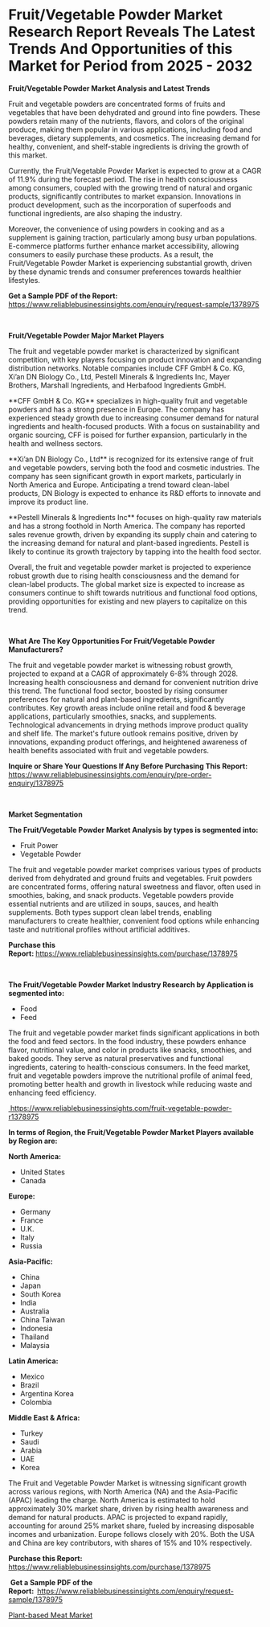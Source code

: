 <p><h1>Fruit/Vegetable Powder Market Research Report Reveals The Latest Trends And Opportunities of this Market for Period from 2025 - 2032</h1></p><p><strong>Fruit/Vegetable Powder Market Analysis and Latest Trends</strong></p>
<p><p>Fruit and vegetable powders are concentrated forms of fruits and vegetables that have been dehydrated and ground into fine powders. These powders retain many of the nutrients, flavors, and colors of the original produce, making them popular in various applications, including food and beverages, dietary supplements, and cosmetics. The increasing demand for healthy, convenient, and shelf-stable ingredients is driving the growth of this market.</p><p>Currently, the Fruit/Vegetable Powder Market is expected to grow at a CAGR of 11.9% during the forecast period. The rise in health consciousness among consumers, coupled with the growing trend of natural and organic products, significantly contributes to market expansion. Innovations in product development, such as the incorporation of superfoods and functional ingredients, are also shaping the industry. </p><p>Moreover, the convenience of using powders in cooking and as a supplement is gaining traction, particularly among busy urban populations. E-commerce platforms further enhance market accessibility, allowing consumers to easily purchase these products. As a result, the Fruit/Vegetable Powder Market is experiencing substantial growth, driven by these dynamic trends and consumer preferences towards healthier lifestyles.</p></p>
<p><strong>Get a Sample PDF of the Report:&nbsp;</strong> <a href="https://www.reliablebusinessinsights.com/enquiry/request-sample/1378975?utm_campaign=2234&utm_medium=2&utm_source=Github&utm_content=ia&utm_term=15022025&utm_id=fruitvegetable-powder">https://www.reliablebusinessinsights.com/enquiry/request-sample/1378975</a></p>
<p>&nbsp;</p>
<p><strong>Fruit/Vegetable Powder Major Market Players</strong></p>
<p><p>The fruit and vegetable powder market is characterized by significant competition, with key players focusing on product innovation and expanding distribution networks. Notable companies include CFF GmbH & Co. KG, Xi’an DN Biology Co., Ltd, Pestell Minerals & Ingredients Inc, Mayer Brothers, Marshall Ingredients, and Herbafood Ingredients GmbH.</p><p>**CFF GmbH & Co. KG** specializes in high-quality fruit and vegetable powders and has a strong presence in Europe. The company has experienced steady growth due to increasing consumer demand for natural ingredients and health-focused products. With a focus on sustainability and organic sourcing, CFF is poised for further expansion, particularly in the health and wellness sectors.</p><p>**Xi’an DN Biology Co., Ltd** is recognized for its extensive range of fruit and vegetable powders, serving both the food and cosmetic industries. The company has seen significant growth in export markets, particularly in North America and Europe. Anticipating a trend toward clean-label products, DN Biology is expected to enhance its R&D efforts to innovate and improve its product line.</p><p>**Pestell Minerals & Ingredients Inc** focuses on high-quality raw materials and has a strong foothold in North America. The company has reported sales revenue growth, driven by expanding its supply chain and catering to the increasing demand for natural and plant-based ingredients. Pestell is likely to continue its growth trajectory by tapping into the health food sector.</p><p>Overall, the fruit and vegetable powder market is projected to experience robust growth due to rising health consciousness and the demand for clean-label products. The global market size is expected to increase as consumers continue to shift towards nutritious and functional food options, providing opportunities for existing and new players to capitalize on this trend.</p></p>
<p>&nbsp;</p>
<p><strong>What Are The Key Opportunities For Fruit/Vegetable Powder Manufacturers?</strong></p>
<p><p>The fruit and vegetable powder market is witnessing robust growth, projected to expand at a CAGR of approximately 6-8% through 2028. Increasing health consciousness and demand for convenient nutrition drive this trend. The functional food sector, boosted by rising consumer preferences for natural and plant-based ingredients, significantly contributes. Key growth areas include online retail and food & beverage applications, particularly smoothies, snacks, and supplements. Technological advancements in drying methods improve product quality and shelf life. The market's future outlook remains positive, driven by innovations, expanding product offerings, and heightened awareness of health benefits associated with fruit and vegetable powders.</p></p>
<p><strong>Inquire or Share Your Questions If Any Before Purchasing This Report:</strong> <a href="https://www.reliablebusinessinsights.com/enquiry/pre-order-enquiry/1378975?utm_campaign=2234&utm_medium=2&utm_source=Github&utm_content=ia&utm_term=15022025&utm_id=fruitvegetable-powder">https://www.reliablebusinessinsights.com/enquiry/pre-order-enquiry/1378975</a></p>
<p>&nbsp;</p>
<p><strong>Market Segmentation</strong></p>
<p><strong>The Fruit/Vegetable Powder Market Analysis by types is segmented into:</strong></p>
<p><ul><li>Fruit Power</li><li>Vegetable Powder</li></ul></p>
<p><p>The fruit and vegetable powder market comprises various types of products derived from dehydrated and ground fruits and vegetables. Fruit powders are concentrated forms, offering natural sweetness and flavor, often used in smoothies, baking, and snack products. Vegetable powders provide essential nutrients and are utilized in soups, sauces, and health supplements. Both types support clean label trends, enabling manufacturers to create healthier, convenient food options while enhancing taste and nutritional profiles without artificial additives.</p></p>
<p><strong>Purchase this Report:&nbsp;</strong><a href="https://www.reliablebusinessinsights.com/purchase/1378975?utm_campaign=2234&utm_medium=2&utm_source=Github&utm_content=ia&utm_term=15022025&utm_id=fruitvegetable-powder">https://www.reliablebusinessinsights.com/purchase/1378975</a></p>
<p>&nbsp;</p>
<p><strong>The Fruit/Vegetable Powder Market Industry Research by Application is segmented into:</strong></p>
<p><ul><li>Food</li><li>Feed</li></ul></p>
<p><p>The fruit and vegetable powder market finds significant applications in both the food and feed sectors. In the food industry, these powders enhance flavor, nutritional value, and color in products like snacks, smoothies, and baked goods. They serve as natural preservatives and functional ingredients, catering to health-conscious consumers. In the feed market, fruit and vegetable powders improve the nutritional profile of animal feed, promoting better health and growth in livestock while reducing waste and enhancing feed efficiency.</p></p>
<p><a href="https://www.reliablebusinessinsights.com/fruit-vegetable-powder-r1378975?utm_campaign=2234&utm_medium=2&utm_source=Github&utm_content=ia&utm_term=15022025&utm_id=fruitvegetable-powder">&nbsp;https://www.reliablebusinessinsights.com/fruit-vegetable-powder-r1378975</a></p>
<p><strong>In terms of Region, the Fruit/Vegetable Powder Market Players available by Region are:</strong></p>
<p>
    <p> <strong> North America: </strong>
        <ul>
            <li>United States</li>
            <li>Canada</li>
        </ul>
        </p> 
    <p> <strong> Europe: </strong>
        <ul>
            <li>Germany</li>
            <li>France</li>
            <li>U.K.</li>
            <li>Italy</li>
            <li>Russia</li>
        </ul>
        </p> 
    <p> <strong> Asia-Pacific: </strong>
        <ul>
            <li>China</li>
            <li>Japan</li>
            <li>South Korea</li>
            <li>India</li>
            <li>Australia</li>
            <li>China Taiwan</li>
            <li>Indonesia</li>
            <li>Thailand</li>
            <li>Malaysia</li>
        </ul>
        </p> 
    <p> <strong> Latin America: </strong>
        <ul>
            <li>Mexico</li>
            <li>Brazil</li>
            <li>Argentina Korea</li>
            <li>Colombia</li>
        </ul>
        </p> 
    <p> <strong> Middle East & Africa: </strong>
        <ul>
            <li>Turkey</li>
            <li>Saudi</li>
            <li>Arabia</li>
            <li>UAE</li>
            <li>Korea</li>
        </ul>
    </p>
    </p>
<p><p>The Fruit and Vegetable Powder Market is witnessing significant growth across various regions, with North America (NA) and the Asia-Pacific (APAC) leading the charge. North America is estimated to hold approximately 30% market share, driven by rising health awareness and demand for natural products. APAC is projected to expand rapidly, accounting for around 25% market share, fueled by increasing disposable incomes and urbanization. Europe follows closely with 20%. Both the USA and China are key contributors, with shares of 15% and 10% respectively.</p></p>
<p><strong>Purchase this Report: </strong><a href="https://www.reliablebusinessinsights.com/purchase/1378975?utm_campaign=2234&utm_medium=2&utm_source=Github&utm_content=ia&utm_term=15022025&utm_id=fruitvegetable-powder">https://www.reliablebusinessinsights.com/purchase/1378975</a></p>
<p>&nbsp;<strong>Get a Sample PDF of the Report:&nbsp;&nbsp;</strong><a href="https://www.reliablebusinessinsights.com/enquiry/request-sample/1378975?utm_campaign=2234&utm_medium=2&utm_source=Github&utm_content=ia&utm_term=15022025&utm_id=fruitvegetable-powder">https://www.reliablebusinessinsights.com/enquiry/request-sample/1378975</a></p>
<p><strong></strong></p>
<p><p><a href="https://github.com/hillsmyung726/Market-Research-Report-List-1/blob/main/plant-based-meat-market.md?utm_campaign=2234&utm_medium=2&utm_source=Github&utm_content=ia&utm_term=15022025&utm_id=fruitvegetable-powder">Plant-based Meat Market</a></p></p>
